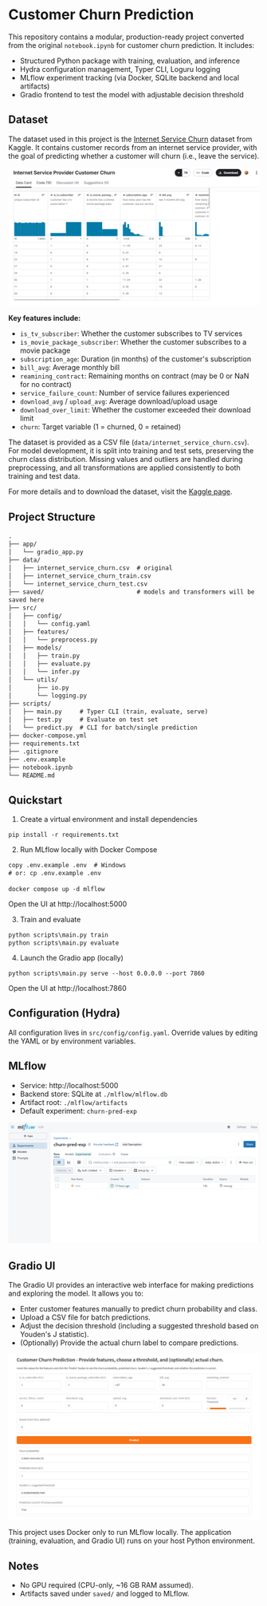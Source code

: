 # Customer Churn Prediction

This repository contains a modular, production-ready project converted from the original `notebook.ipynb` for customer churn prediction. It includes:

- Structured Python package with training, evaluation, and inference
- Hydra configuration management, Typer CLI, Loguru logging
- MLflow experiment tracking (via Docker, SQLite backend and local artifacts)
- Gradio frontend to test the model with adjustable decision threshold

## Dataset
The dataset used in this project is the [Internet Service Churn](https://www.kaggle.com/datasets/mehmetsabrikunt/internet-service-churn) dataset from Kaggle. It contains customer records from an internet service provider, with the goal of predicting whether a customer will churn (i.e., leave the service).

![Kaggle Screenshot](img/kaggle.png)

**Key features include:**
- `is_tv_subscriber`: Whether the customer subscribes to TV services
- `is_movie_package_subscriber`: Whether the customer subscribes to a movie package
- `subscription_age`: Duration (in months) of the customer's subscription
- `bill_avg`: Average monthly bill
- `reamining_contract`: Remaining months on contract (may be 0 or NaN for no contract)
- `service_failure_count`: Number of service failures experienced
- `download_avg` / `upload_avg`: Average download/upload usage
- `download_over_limit`: Whether the customer exceeded their download limit
- `churn`: Target variable (1 = churned, 0 = retained)

The dataset is provided as a CSV file (`data/internet_service_churn.csv`). For model development, it is split into training and test sets, preserving the churn class distribution. Missing values and outliers are handled during preprocessing, and all transformations are applied consistently to both training and test data.

For more details and to download the dataset, visit the [Kaggle page](https://www.kaggle.com/datasets/mehmetsabrikunt/internet-service-churn).


## Project Structure

```
.
├── app/
│   └── gradio_app.py
├── data/
│   ├── internet_service_churn.csv  # original
│   ├── internet_service_churn_train.csv
│   └── internet_service_churn_test.csv
├── saved/                          # models and transformers will be saved here
├── src/
│   ├── config/
│   │   └── config.yaml
│   ├── features/
│   │   └── preprocess.py
│   ├── models/
│   │   ├── train.py
│   │   ├── evaluate.py
│   │   └── infer.py
│   └── utils/
│       ├── io.py
│       └── logging.py
├── scripts/
│   ├── main.py     # Typer CLI (train, evaluate, serve)
│   ├── test.py     # Evaluate on test set
│   └── predict.py  # CLI for batch/single prediction
├── docker-compose.yml
├── requirements.txt
├── .gitignore
├── .env.example
├── notebook.ipynb
└── README.md
```

## Quickstart

1) Create a virtual environment and install dependencies

```
pip install -r requirements.txt
```

2) Run MLflow locally with Docker Compose

```
copy .env.example .env  # Windows
# or: cp .env.example .env

docker compose up -d mlflow
```
Open the UI at http://localhost:5000

3) Train and evaluate

```
python scripts\main.py train
python scripts\main.py evaluate
```

4) Launch the Gradio app (locally)

```
python scripts\main.py serve --host 0.0.0.0 --port 7860
```

Open the UI at http://localhost:7860

## Configuration (Hydra)

All configuration lives in `src/config/config.yaml`. Override values by editing the YAML or by environment variables.

## MLflow

- Service: http://localhost:5000
- Backend store: SQLite at `./mlflow/mlflow.db`
- Artifact root: `./mlflow/artifacts`
- Default experiment: `churn-pred-exp`

![MLflow UI Screenshot](img/mlflow.png)

## Gradio UI

The Gradio UI provides an interactive web interface for making predictions and exploring the model. It allows you to:

- Enter customer features manually to predict churn probability and class.
- Upload a CSV file for batch predictions.
- Adjust the decision threshold (including a suggested threshold based on Youden's J statistic).
- (Optionally) Provide the actual churn label to compare predictions.

![Gradui UI Screenshot](img/gradio.png)

This project uses Docker only to run MLflow locally. The application (training, evaluation, and Gradio UI) runs on your host Python environment.

## Notes

- No GPU required (CPU-only, ~16 GB RAM assumed).
- Artifacts saved under `saved/` and logged to MLflow.


